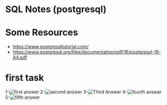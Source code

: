 # SQL Notes (postgresql)

# Some Resources
- https://www.postgresqltutorial.com/
- https://www.postgresql.org/files/documentation/pdf/16/postgresql-16-A4.pdf
# first task 
1-![first answer](image.png)
2-![second answer](image-1.png)
3-![Third Answer](image-2.png)
4-![fourth answer](image-3.png)
5-![fifth answer](image-4.png)
